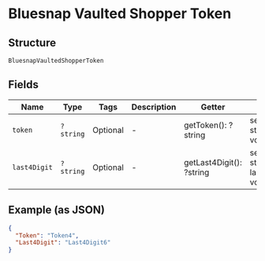 
# Bluesnap Vaulted Shopper Token

## Structure

`BluesnapVaultedShopperToken`

## Fields

| Name | Type | Tags | Description | Getter | Setter |
|  --- | --- | --- | --- | --- | --- |
| `token` | `?string` | Optional | - | getToken(): ?string | setToken(?string token): void |
| `last4Digit` | `?string` | Optional | - | getLast4Digit(): ?string | setLast4Digit(?string last4Digit): void |

## Example (as JSON)

```json
{
  "Token": "Token4",
  "Last4Digit": "Last4Digit6"
}
```

